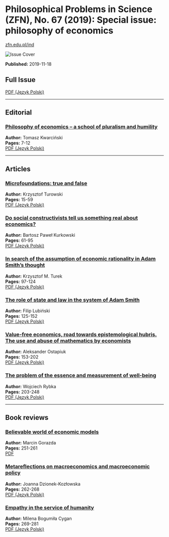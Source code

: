 # Philosophical Problems in Science (ZFN), No. 67 (2019): Special issue: philosophy of economics

[zfn.edu.pl/ind](https://zfn.edu.pl/index.php/zfn/issue/view/32)

![Issue Cover](https://zfn.edu.pl/public/journals/1/cover_issue_32_en_US.jpg)

**Published:** 2019-11-18  

## Full Issue
[PDF (Język Polski)](https://zfn.edu.pl/index.php/zfn/issue/view/32/ZFN67)

---

## Editorial
### [Philosophy of economics – a school of pluralism and humility](https://zfn.edu.pl/index.php/zfn/article/view/491)  
**Author:** Tomasz Kwarciński  
**Pages:** 7-12  
[PDF (Język Polski)](https://zfn.edu.pl/index.php/zfn/article/view/491/492)

---

## Articles
### [Microfoundations: true and false](https://zfn.edu.pl/index.php/zfn/article/view/479)  
**Author:** Krzysztof Turowski  
**Pages:** 15-59  
[PDF (Język Polski)](https://zfn.edu.pl/index.php/zfn/article/view/479/497)

### [Do social constructivists tell us something real about economics?](https://zfn.edu.pl/index.php/zfn/article/view/475)  
**Author:** Bartosz Paweł Kurkowski  
**Pages:** 61-95  
[PDF (Język Polski)](https://zfn.edu.pl/index.php/zfn/article/view/475/501)

### [In search of the assumption of economic rationality in Adam Smith’s thought](https://zfn.edu.pl/index.php/zfn/article/view/478)  
**Author:** Krzysztof M. Turek  
**Pages:** 97-124  
[PDF (Język Polski)](https://zfn.edu.pl/index.php/zfn/article/view/478/498)

### [The role of state and law in the system of Adam Smith](https://zfn.edu.pl/index.php/zfn/article/view/477)  
**Author:** Filip Lubiński  
**Pages:** 125-152  
[PDF (Język Polski)](https://zfn.edu.pl/index.php/zfn/article/view/477/499)

### [Value-free economics, road towards epistemological hubris. The use and abuse of mathematics by economists](https://zfn.edu.pl/index.php/zfn/article/view/476)  
**Author:** Aleksander Ostapiuk  
**Pages:** 153-202  
[PDF (Język Polski)](https://zfn.edu.pl/index.php/zfn/article/view/476/500)

### [The problem of the essence and measurement of well-being](https://zfn.edu.pl/index.php/zfn/article/view/481)  
**Author:** Wojciech Rybka  
**Pages:** 203-248  
[PDF (Język Polski)](https://zfn.edu.pl/index.php/zfn/article/view/481/496)

---

## Book reviews
### [Believable world of economic models](https://zfn.edu.pl/index.php/zfn/article/view/488)  
**Author:** Marcin Gorazda  
**Pages:** 251-261  
[PDF](https://zfn.edu.pl/index.php/zfn/article/view/488/494)

### [Metareflections on macroeconomics and macroeconomic policy](https://zfn.edu.pl/index.php/zfn/article/view/492)  
**Author:** Joanna Dzionek-Kozłowska  
**Pages:** 262-268  
[PDF (Język Polski)](https://zfn.edu.pl/index.php/zfn/article/view/492/493)

### [Empathy in the service of humanity](https://zfn.edu.pl/index.php/zfn/article/view/485)  
**Author:** Milena Bogumiła Cygan  
**Pages:** 269-281  
[PDF (Język Polski)](https://zfn.edu.pl/index.php/zfn/article/view/485/495)
